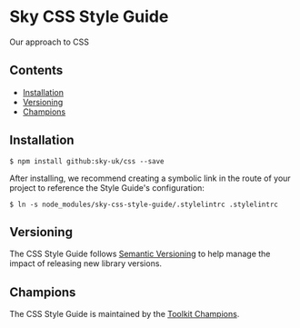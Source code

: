 # Sky CSS Style Guide

Our approach to CSS

## Contents

* [Installation](#installation)
* [Versioning](#versioning)
* [Champions](#champions)

## Installation

```
$ npm install github:sky-uk/css --save
```

After installing, we recommend creating a symbolic link in the route of your project to reference the Style Guide's configuration:

```
$ ln -s node_modules/sky-css-style-guide/.stylelintrc .stylelintrc
```

## Versioning

The CSS Style Guide follows [Semantic Versioning](http://semver.org) to help manage the impact of releasing new library versions.

## Champions
The CSS Style Guide is maintained by the [Toolkit Champions](https://github.com/sky-uk/toolkit#champions).
